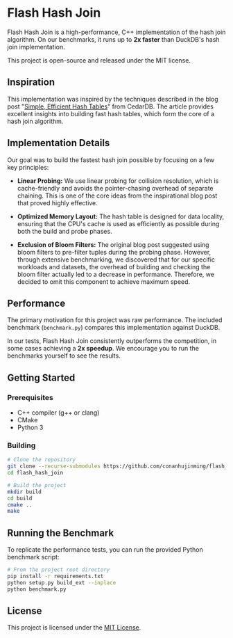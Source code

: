 # Flash Hash Join

Flash Hash Join is a high-performance, C++ implementation of the hash join algorithm. On our benchmarks, it runs up to **2x faster** than DuckDB's hash join implementation.

This project is open-source and released under the MIT license.

## Inspiration

This implementation was inspired by the techniques described in the blog post "[Simple, Efficient Hash Tables](https://cedardb.com/blog/simple_efficient_hash_tables/)" from CedarDB. The article provides excellent insights into building fast hash tables, which form the core of a hash join algorithm.

## Implementation Details

Our goal was to build the fastest hash join possible by focusing on a few key principles:

*   **Linear Probing:** We use linear probing for collision resolution, which is cache-friendly and avoids the pointer-chasing overhead of separate chaining. This is one of the core ideas from the inspirational blog post that proved highly effective.

*   **Optimized Memory Layout:** The hash table is designed for data locality, ensuring that the CPU's cache is used as efficiently as possible during both the build and probe phases.

*   **Exclusion of Bloom Filters:** The original blog post suggested using bloom filters to pre-filter tuples during the probing phase. However, through extensive benchmarking, we discovered that for our specific workloads and datasets, the overhead of building and checking the bloom filter actually led to a decrease in performance. Therefore, we decided to omit this component to achieve maximum speed.

## Performance

The primary motivation for this project was raw performance. The included benchmark (`benchmark.py`) compares this implementation against DuckDB.

In our tests, Flash Hash Join consistently outperforms the competition, in some cases achieving a **2x speedup**. We encourage you to run the benchmarks yourself to see the results.

## Getting Started

### Prerequisites
- C++ compiler (g++ or clang)
- CMake
- Python 3

### Building
```bash
# Clone the repository
git clone --recurse-submodules https://github.com/conanhujinming/flash_hash_join.git
cd flash_hash_join

# Build the project
mkdir build
cd build
cmake ..
make
```

## Running the Benchmark

To replicate the performance tests, you can run the provided Python benchmark script:

```bash
# From the project root directory
pip install -r requirements.txt
python setup.py build_ext --inplace
python benchmark.py
```

## License

This project is licensed under the [MIT License](LICENSE).